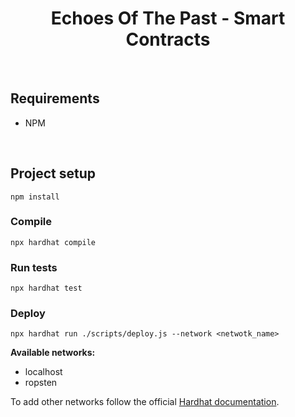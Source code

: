 <h1 align="center">Echoes Of The Past - Smart Contracts</h1>

<br>

## Requirements
* NPM

<br>

## Project setup
```
npm install
```

### Compile
```
npx hardhat compile
```

### Run tests
```
npx hardhat test
```

### Deploy
```
npx hardhat run ./scripts/deploy.js --network <netwotk_name>
```
**Available networks:**
* localhost
* ropsten

To add other networks follow the official
[Hardhat documentation](https://hardhat.org/tutorial/deploying-to-a-live-network.html#deploying-to-remote-networks).
